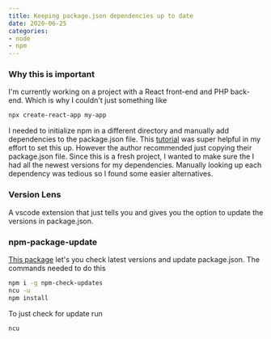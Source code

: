 ```yaml
---
title: Keeping package.json dependencies up to date
date: 2020-06-25
categories:
- node
- npm
---
```

### Why this is important
I'm currently working on a project with a React front-end and PHP back-end. Which is why I couldn't just something like
```bash
npx create-react-app my-app
```
I needed to initialize npm in a different directory and manually add dependencies to the package.json file. This [tutorial](https://medium.com/@davisonpro/an-advanced-guide-on-setting-up-a-react-and-php-web-app-acaedb21ab3a) was super helpful in my effort to set this up. However the author recommended just copying their package.json file. Since this is a fresh project, I wanted to make sure the I had all the newest versions for my dependencies. Manually looking up each dependency was tedious so I found some easier alternatives.

### Version Lens
A vscode extension that just tells you and gives you the option to update the versions in package.json.

### npm-package-update
[This package](https://www.npmjs.com/package/npm-check-updates) let's you check latest versions and update package.json. 
The commands needed to do this
```bash
npm i -g npm-check-updates
ncu -u
npm install
```
To just check for update run
```bash
ncu
```